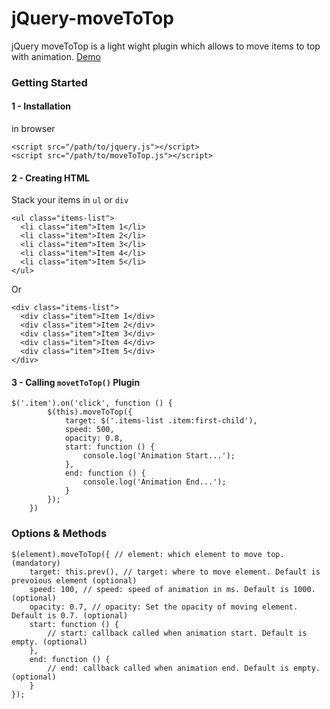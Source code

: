 # jQuery-moveToTop
jQuery moveToTop is a light wight plugin which allows to move items to top with animation.
[Demo](http://jquery-movetotop.surge.sh/ "Demo")
### Getting Started
#### 1 - Installation
in browser
```
<script src="/path/to/jquery.js"></script>
<script src="/path/to/moveToTop.js"></script>
```
#### 2 - Creating HTML
Stack your items in `ul` or `div`
```
<ul class="items-list">
  <li class="item">Item 1</li>
  <li class="item">Item 2</li>
  <li class="item">Item 3</li>
  <li class="item">Item 4</li>
  <li class="item">Item 5</li>
</ul>
```
Or
```
<div class="items-list">
  <div class="item">Item 1</div>
  <div class="item">Item 2</div>
  <div class="item">Item 3</div>
  <div class="item">Item 4</div>
  <div class="item">Item 5</div>
</div>
```
#### 3 - Calling `movetToTop()` Plugin
```
$('.item').on('click', function () {
        $(this).moveToTop({
            target: $('.items-list .item:first-child'),
            speed: 500,
            opacity: 0.8,
            start: function () {
                console.log('Animation Start...');
            },
            end: function () {
                console.log('Animation End...');
            }
        });
    })
```
### Options & Methods
```
$(element).moveToTop({ // element: which element to move top. (mandatory)
    target: this.prev(), // target: where to move element. Default is prevoious element (optional)
    speed: 100, // speed: speed of animation in ms. Default is 1000. (optional)
    opacity: 0.7, // opacity: Set the opacity of moving element. Default is 0.7. (optional)
    start: function () {
        // start: callback called when animation start. Default is empty. (optional)  
    },
    end: function () {
        // end: callback called when animation end. Default is empty. (optional)
    }
});
```
